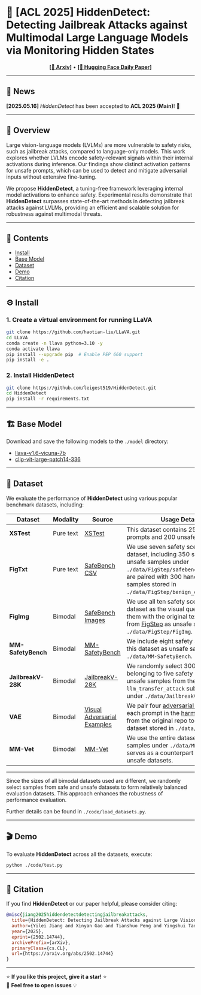 # 📝 **[ACL 2025] HiddenDetect: Detecting Jailbreak Attacks against Multimodal Large Language Models via Monitoring Hidden States**

<p align="center">
  <a href="https://arxiv.org/abs/2502.14744"><strong>[📄 Arxiv]</strong></a> •
  <a href="https://huggingface.co/papers/2502.14744"><strong>[🤗 Hugging Face Daily Paper]</strong></a>
</p>

---
## 🔔 News

**[2025.05.16]**  *HiddenDetect* has been accepted to **ACL 2025 (Main)**!  🎉

---

## 🚀 Overview

Large vision-language models (LVLMs) are more vulnerable to safety risks, such as jailbreak attacks, compared to language-only models. This work explores whether LVLMs encode safety-relevant signals within their internal activations during inference. Our findings show distinct activation patterns for unsafe prompts, which can be used to detect and mitigate adversarial inputs without extensive fine-tuning.

We propose **HiddenDetect**, a tuning-free framework leveraging internal model activations to enhance safety. Experimental results demonstrate that **HiddenDetect** surpasses state-of-the-art methods in detecting jailbreak attacks against LVLMs, providing an efficient and scalable solution for robustness against multimodal threats.

---

## 📑 Contents

- [Install](#-install)  
- [Base Model](#-base-model)  
- [Dataset](#-dataset)  
- [Demo](#-demo)  
- [Citation](#-citation)

---

## ⚙️ Install

### 1. Create a virtual environment for running LLaVA
```bash
git clone https://github.com/haotian-liu/LLaVA.git
cd LLaVA
conda create -n llava python=3.10 -y
conda activate llava
pip install --upgrade pip  # Enable PEP 660 support
pip install -e .
```

### 2. Install HiddenDetect
```bash
git clone https://github.com/leigest519/HiddenDetect.git
cd HiddenDetect
pip install -r requirements.txt
```

---

## 🏗️ Base Model

Download and save the following models to the `./model` directory:

- [llava-v1.6-vicuna-7b](https://huggingface.co/liuhaotian/llava-v1.6-vicuna-7b)  
- [clip-vit-large-patch14-336](https://huggingface.co/openai/clip-vit-large-patch14-336)

---
## 📂 Dataset

We evaluate the performance of **HiddenDetect** using various popular benchmark datasets, including:

| **Dataset**         | **Modality** | **Source**                                                                                                                                         | **Usage Details**                                                                                                                                                                                                                                                                                   |
|---------------------|--------------|--------------------------------------------------------------------------------------------------------------------------------------------------|----------------------------------------------------------------------------------------------------------------------------------------------------------------------------------------------------------------------------------------------------------------------------------------------------------|
| **XSTest**          | Pure text    | [XSTest](https://huggingface.co/datasets/natolambert/xstest-v2-copy)                                                                              | This dataset contains 250 safe prompts and 200 unsafe prompts.                                                                                                                                                                                                                                           |
| **FigTxt**          | Pure text    | [SafeBench CSV](https://github.com/ThuCCSLab/FigStep/blob/main/data/question/safebench.csv)                                                       | We use seven safety scenarios of this dataset, including 350 shots as unsafe samples under `./data/FigStep/safebench.csv`. These are paired with 300 handcrafted safe samples stored in `./data/FigStep/benign_questions.csv`.                                                               |
| **FigImg**          | Bimodal      | [SafeBench Images](https://github.com/ThuCCSLab/FigStep/tree/main/data/images/SafeBench)                                                           | We use all ten safety scenarios of this dataset as the visual query and pair them with the original text prompt from [FigStep](https://github.com/ThuCCSLab/FigStep) as     unsafe samples under `./data/FigStep/FigImg`.                                                                                  |
| **MM-SafetyBench**  | Bimodal      | [MM-SafetyBench](https://huggingface.co/datasets/PKU-Alignment/MM-SafetyBench)                                                                     | We include eight safety scenarios of this dataset as unsafe samples under `./data/MM-SafetyBench`.                                                                                                                                                                                                    |
| **JailbreakV-28K**  | Bimodal      | [JailbreakV-28K](https://huggingface.co/datasets/JailbreakV-28K/JailBreakV-28k)                                                                    | We randomly select 300 shots belonging to five safety scenarios as unsafe samples from the `llm_transfer_attack` subset, stored under `./data/JailbreakV-28K`.                                                                                                                                  |
| **VAE**             | Bimodal      | [Visual Adversarial Examples](https://github.com/Unispac/Visual-Adversarial-Examples-Jailbreak-Large-Language-Models)                               | We pair four [adversarial images](https://github.com/Unispac/Visual-Adversarial-Examples-Jailbreak-Large-Language-Models/tree/main/adversarial_images) with each prompt in the [harmful corpus](https://github.com/Unispac/Visual-Adversarial-Examples-Jailbreak-Large-Language-Models/blob/main/harmful_corpus/manual_harmful_instructions.csv) from the original repo to form a unsafe dataset stored in `./data/VAE`. |
| **MM-Vet**          | Bimodal      | [MM-Vet](https://github.com/yuweihao/MM-Vet)                                                                                                       | We use the entire dataset as safe samples under `./data/MM-Vet`. It serves as a counterpart for all bimodal unsafe datasets.                                                                                                                                                                              |

---

Since the sizes of all bimodal datasets used are different, we randomly select samples from safe and unsafe datasets to form relatively balanced evaluation datasets. This approach enhances the robustness of performance evaluation.  

Further details can be found in `./code/load_datasets.py`.

---

## 🎬 Demo

To evaluate **HiddenDetect** across all the datasets, execute:

```bash
python ./code/test.py
```

---

## 📜 Citation

If you find **HiddenDetect** or our paper helpful, please consider citing:

```bibtex
@misc{jiang2025hiddendetectdetectingjailbreakattacks,
  title={HiddenDetect: Detecting Jailbreak Attacks against Large Vision-Language Models via Monitoring Hidden States},
  author={Yilei Jiang and Xinyan Gao and Tianshuo Peng and Yingshui Tan and Xiaoyong Zhu and Bo Zheng and Xiangyu Yue},
  year={2025},
  eprint={2502.14744},
  archivePrefix={arXiv},
  primaryClass={cs.CL},
  url={https://arxiv.org/abs/2502.14744}
}
```

---

⭐ **If you like this project, give it a star!** ⭐  
💬 **Feel free to open issues** 💡

